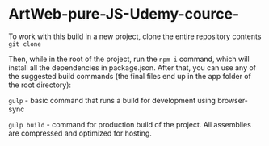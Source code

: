 # ArtWeb-pure-JS-Udemy-cource-

To work with this build in a new project, clone the entire repository contents
```git clone``` <this repo> 

Then, while in the root of the project, run the ```npm i``` command, which will install all the dependencies in package.json. After that, you can use any of the suggested build commands (the final files end up in the app folder of the root directory):

```gulp``` - basic command that runs a build for development using browser-sync

```gulp build``` - command for production build of the project. All assemblies are compressed and optimized for hosting.
